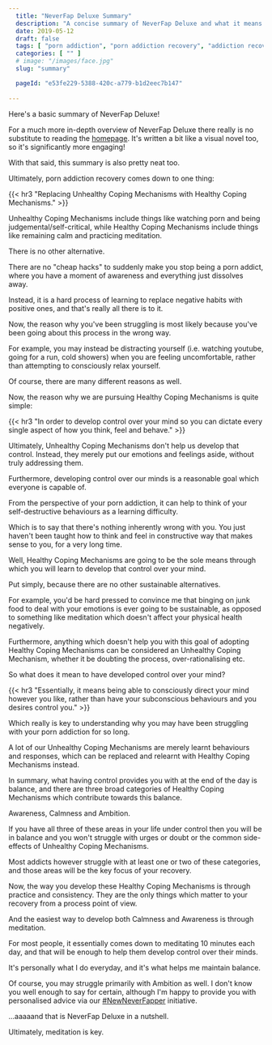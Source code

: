 ```yaml
---
  title: "NeverFap Deluxe Summary"
  description: "A concise summary of NeverFap Deluxe and what it means for your porn addiction recovery."
  date: 2019-05-12
  draft: false
  tags: [ "porn addiction", "porn addiction recovery", "addiction recovery", "addiction", "awareness", "nofap", "neverfap", "neverfap deluxe" ]
  categories: [ "" ]
  # image: "/images/face.jpg"
  slug: "summary"

  pageId: "e53fe229-5388-420c-a779-b1d2eec7b147"
  
---
```


Here's a basic summary of NeverFap Deluxe!

For a much more in-depth overview of NeverFap Deluxe there really is no substitute to reading the <a class="link" href="/">homepage</a>. It's written a bit like a visual novel too, so it's significantly more engaging!

With that said, this summary is also pretty neat too.

Ultimately, porn addiction recovery comes down to one thing: 


{{< hr3 "Replacing Unhealthy Coping Mechanisms with Healthy Coping Mechanisms." >}}


Unhealthy Coping Mechanisms include things like watching porn and being judgemental/self-critical, while Healthy Coping Mechanisms include things like remaining calm and practicing meditation.

There is no other alternative.

There are no "cheap hacks" to suddenly make you stop being a porn addict, where you have a moment of awareness and everything just dissolves away.

Instead, it is a hard process of learning to replace negative habits with positive ones, and that's really all there is to it. 

Now, the reason why you've been struggling is most likely because you've been going about this process in the wrong way. 

For example, you may instead be distracting yourself (i.e. watching youtube, going for a run, cold showers) when you are feeling uncomfortable, rather than attempting to consciously relax yourself. 

Of course, there are many different reasons as well.

Now, the reason why we are pursuing Healthy Coping Mechanisms is quite simple:


{{< hr3 "In order to develop control over your mind so you can dictate every single aspect of how you think, feel and behave." >}}


Ultimately, Unhealthy Coping Mechanisms don't help us develop that control. Instead, they merely put our emotions and feelings aside, without truly addressing them.

Furthermore, developing control over our minds is a reasonable goal which everyone is capable of.

From the perspective of your porn addiction, it can help to think of your self-destructive behaviours as a learning difficulty. 

Which is to say that there's nothing inherently wrong with you. You just haven't been taught how to think and feel in constructive way that makes sense to you, for a very long time.

Well, Healthy Coping Mechanisms are going to be the sole means through which you will learn to develop that control over your mind.

Put simply, because there are no other sustainable alternatives. 

For example, you'd be hard pressed to convince me that binging on junk food to deal with your emotions is ever going to be sustainable, as opposed to something like meditation which doesn't affect your physical health negatively.

Furthermore, anything which doesn't help you with this goal of adopting Healthy Coping Mechanisms can be considered an Unhealthy Coping Mechanism, whether it be doubting the process, over-rationalising etc.

So what does it mean to have developed control over your mind?


{{< hr3 "Essentially, it means being able to consciously direct your mind however you like, rather than have your subconscious behaviours and you desires control you." >}}


Which really is key to understanding why you may have been struggling with your porn addiction for so long.

A lot of our Unhealthy Coping Mechanisms are merely learnt behaviours and responses, which can be replaced and relearnt with Healthy Coping Mechanisms instead.

In summary, what having control provides you with at the end of the day is balance, and there are three broad categories of Healthy Coping Mechanisms which contribute towards this balance.

Awareness, Calmness and Ambition.

If you have all three of these areas in your life under control then you will be in balance and you won't struggle with urges or doubt or the common side-effects of Unhealthy Coping Mechanisms.

Most addicts however struggle with at least one or two of these categories, and those areas will be the key focus of your recovery.

Now, the way you develop these Healthy Coping Mechanisms is through practice and consistency. They are the only things which matter to your recovery from a process point of view.

And the easiest way to develop both Calmness and Awareness is through meditation.

For most people, it essentially comes down to meditating 10 minutes each day, and that will be enough to help them develop control over their minds.

It's personally what I do everyday, and it's what helps me maintain balance. 

Of course, you may struggle primarily with Ambition as well. I don't know you well enough to say for certain, although I'm happy to provide you with personalised advice via our <a class="link" href="https://neverfapdeluxe.com/new-fap-deluxe-reddit-guidelines">#NewNeverFapper</a> initiative.

...aaaaand that is NeverFap Deluxe in a nutshell.

Ultimately, meditation is key.

